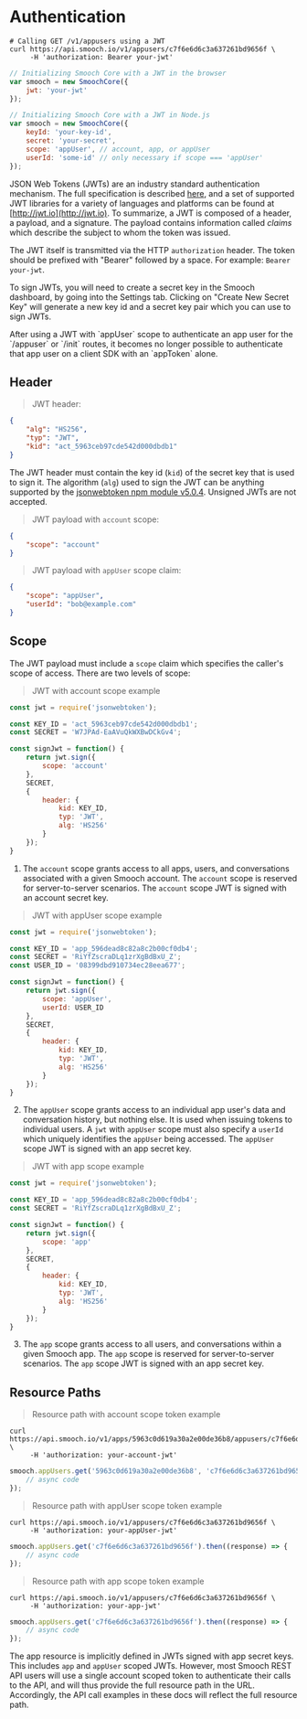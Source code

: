 # Authentication

```shell
# Calling GET /v1/appusers using a JWT
curl https://api.smooch.io/v1/appusers/c7f6e6d6c3a637261bd9656f \
     -H 'authorization: Bearer your-jwt'
```
```js
// Initializing Smooch Core with a JWT in the browser
var smooch = new SmoochCore({
    jwt: 'your-jwt'
});
```
```js
// Initializing Smooch Core with a JWT in Node.js
var smooch = new SmoochCore({
    keyId: 'your-key-id',
    secret: 'your-secret',
    scope: 'appUser', // account, app, or appUser
    userId: 'some-id' // only necessary if scope === 'appUser'
});
```

JSON Web Tokens (JWTs) are an industry standard authentication mechanism. The full specification is described [here](https://tools.ietf.org/html/rfc7519), and a set of supported JWT libraries for a variety of languages and platforms can be found at [http://jwt.io](http://jwt.io). To summarize, a JWT is composed of a header, a payload, and a signature. The payload contains information called *claims* which describe the subject to whom the token was issued.

The JWT itself is transmitted via the HTTP `authorization` header. The token should be prefixed with "Bearer" followed by a space. For example: `Bearer your-jwt`.

To sign JWTs, you will need to create a secret key in the Smooch dashboard, by going into the Settings tab. Clicking on "Create New Secret Key" will generate a new key id and a secret key pair which you can use to sign JWTs.

<aside class="warning">
After using a JWT with `appUser` scope to authenticate an app user for the `/appuser` or `/init` routes, it becomes no longer possible to authenticate that app user on a client SDK with an `appToken` alone.
</aside>

## Header

> JWT header:

```json
{
    "alg": "HS256",
    "typ": "JWT",
    "kid": "act_5963ceb97cde542d000dbdb1"
}
```

The JWT header must contain the key id (`kid`) of the secret key that is used to sign it. The algorithm (`alg`) used to sign the JWT can be anything supported by the [jsonwebtoken npm module v5.0.4](https://www.npmjs.com/package/jsonwebtoken#algorithms-supported). Unsigned JWTs are not accepted.

> JWT payload with `account` scope:

```json
{
    "scope": "account"
}
```

> JWT payload with `appUser` scope claim:

```json
{
    "scope": "appUser",
    "userId": "bob@example.com"
}
```

## Scope

The JWT payload must include a `scope` claim which specifies the caller's scope of access. There are two levels of scope:

> JWT with account scope example

```javascript
const jwt = require('jsonwebtoken');

const KEY_ID = 'act_5963ceb97cde542d000dbdb1';
const SECRET = 'W7JPAd-EaAVuQkWXBwDCkGv4';

const signJwt = function() {
    return jwt.sign({
        scope: 'account'
    },
    SECRET,
    {
        header: {
            kid: KEY_ID,
            typ: 'JWT',
            alg: 'HS256'
        }
    });
}
```

1. The `account` scope grants access to all apps, users, and conversations associated with a given Smooch account. The `account` scope is reserved for server-to-server scenarios. The `account` scope JWT is signed with an account secret key.

> JWT with appUser scope example

```javascript
const jwt = require('jsonwebtoken');

const KEY_ID = 'app_596dead8c82a8c2b00cf0db4';
const SECRET = 'RiYfZscraDLq1zrXgBdBxU_Z';
const USER_ID = '08399dbd910734ec28eea677';

const signJwt = function() {
    return jwt.sign({
        scope: 'appUser',
        userId: USER_ID
    },
    SECRET,
    {
        header: {
            kid: KEY_ID,
            typ: 'JWT',
            alg: 'HS256'
        }
    });
}
```

2. The `appUser` scope grants access to an individual app user's data and conversation history, but nothing else. It is used when issuing tokens to individual users. A `jwt` with `appUser` scope must also specify a `userId` which uniquely identifies the `appUser` being accessed. The `appUser` scope JWT is signed with an app secret key.

> JWT with app scope example

```javascript
const jwt = require('jsonwebtoken');

const KEY_ID = 'app_596dead8c82a8c2b00cf0db4';
const SECRET = 'RiYfZscraDLq1zrXgBdBxU_Z';

const signJwt = function() {
    return jwt.sign({
        scope: 'app'
    },
    SECRET,
    {
        header: {
            kid: KEY_ID,
            typ: 'JWT',
            alg: 'HS256'
        }
    });
}
```

3. The `app` scope grants access to all users, and conversations within a given Smooch app. The `app` scope is reserved for server-to-server scenarios. The `app` scope JWT is signed with an app secret key.

## Resource Paths

> Resource path with account scope token example

```shell
curl https://api.smooch.io/v1/apps/5963c0d619a30a2e00de36b8/appusers/c7f6e6d6c3a637261bd9656f \
     -H 'authorization: your-account-jwt'
```

```js
smooch.appUsers.get('5963c0d619a30a2e00de36b8', 'c7f6e6d6c3a637261bd9656f').then((response) => {
    // async code
});
```

> Resource path with appUser scope token example

```shell
curl https://api.smooch.io/v1/appusers/c7f6e6d6c3a637261bd9656f \
     -H 'authorization: your-appUser-jwt'
```
```js
smooch.appUsers.get('c7f6e6d6c3a637261bd9656f').then((response) => {
    // async code
});
```

> Resource path with app scope token example

```shell
curl https://api.smooch.io/v1/appusers/c7f6e6d6c3a637261bd9656f \
     -H 'authorization: your-app-jwt'
```
```js
smooch.appUsers.get('c7f6e6d6c3a637261bd9656f').then((response) => {
    // async code
});
```

The app resource is implicitly defined in JWTs signed with app secret keys. This includes `app` and `appUser` scoped JWTs. However, most Smooch REST API users will use a single account scoped token to authenticate their calls to the API, and will thus provide the full resource path in the URL. Accordingly, the API call examples in these docs will reflect the full resource path.
